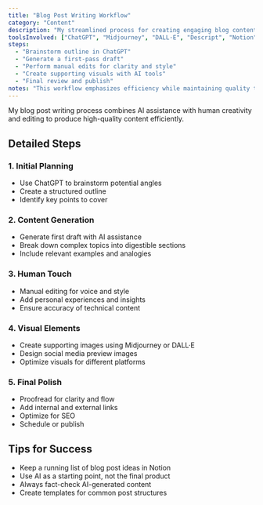 ```yaml
---
title: "Blog Post Writing Workflow"
category: "Content"
description: "My streamlined process for creating engaging blog content"
toolsInvolved: ["ChatGPT", "Midjourney", "DALL·E", "Descript", "Notion"]
steps:
  - "Brainstorm outline in ChatGPT"
  - "Generate a first-pass draft"
  - "Perform manual edits for clarity and style"
  - "Create supporting visuals with AI tools"
  - "Final review and publish"
notes: "This workflow emphasizes efficiency while maintaining quality through human oversight"
---
```


My blog post writing process combines AI assistance with human creativity and editing to produce high-quality content efficiently.

## Detailed Steps

### 1. Initial Planning
- Use ChatGPT to brainstorm potential angles
- Create a structured outline
- Identify key points to cover

### 2. Content Generation
- Generate first draft with AI assistance
- Break down complex topics into digestible sections
- Include relevant examples and analogies

### 3. Human Touch
- Manual editing for voice and style
- Add personal experiences and insights
- Ensure accuracy of technical content

### 4. Visual Elements
- Create supporting images using Midjourney or DALL·E
- Design social media preview images
- Optimize visuals for different platforms

### 5. Final Polish
- Proofread for clarity and flow
- Add internal and external links
- Optimize for SEO
- Schedule or publish

## Tips for Success

- Keep a running list of blog post ideas in Notion
- Use AI as a starting point, not the final product
- Always fact-check AI-generated content
- Create templates for common post structures 